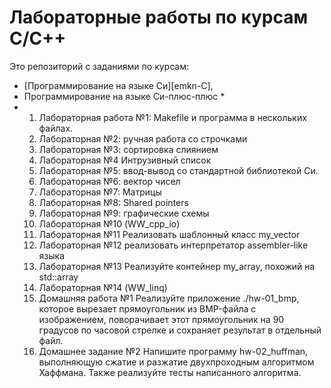 # Лабораторные работы по курсам C/C++

Это репозиторий с заданиями по курсам:
* [Программирование на языке Си][emkn-C],
* Программирование на языке Си-плюс-плюс *
* 1) Лабораторная работа №1: Makefile и программа в нескольких файлах.
  2) Лабораторная №2: ручная работа со строчками
  3) Лабораторная №3: сортировка слиянием
  4) Лабораторная №4 Интрузивный список
  5) Лабораторная №5: ввод-вывод со стандартной библиотекой Си.
  6) Лабораторная №6: вектор чисел
  7) Лабораторная №7: Mатрицы
  8) Лабораторная №8: Shared pointers
  9) Лабораторная №9: графические схемы
  10) Лабораторная №10 (WW_cpp_io)
  11) Лабораторная №11 Реализовать шаблонный класс my_vector
  12) Лабораторная №12 реализовать интерпретатор assembler-like языка
  13) Лабораторная №13 Реализуйте контейнер my_array, похожий на std::array
  14) Лабораторная №14 (WW_linq)
  15) Домашняя работа №1
      Реализуйте приложение ./hw-01_bmp, которое вырезает прямоугольник из BMP-файла с изображением, поворачивает этот прямоугольник на 90 градусов по часовой стрелке и сохраняет результат в отдельный файл.
  16) Домашнее задание №2
      Напишите программу hw-02_huffman, выполняющую сжатие и разжатие двухпроходным алгоритмом Хаффмана. Также реализуйте тесты написанного алгоритма.
